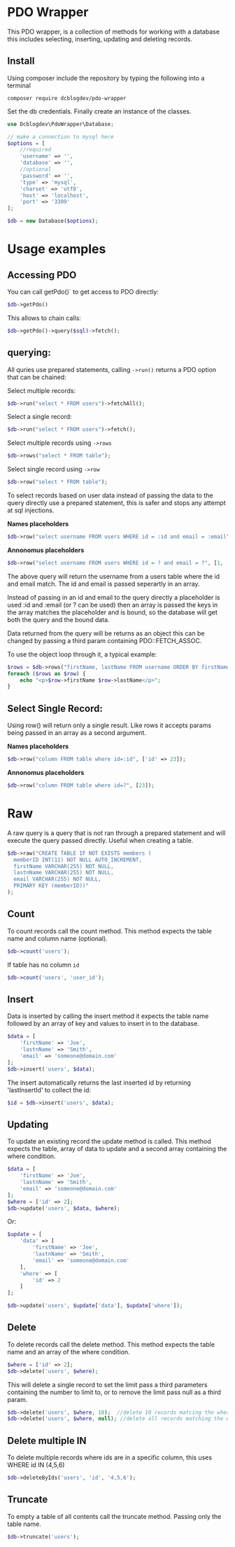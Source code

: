 # PDO Wrapper

This PDO wrapper, is a collection of methods for working with a database this includes selecting, inserting, updating and deleting records.

## Install

Using composer include the repository by typing the following into a terminal

```
composer require dcblogdev/pdo-wrapper
```

Set the db credentials. Finally create an instance of the classes.

```php
use Dcblogdev\PdoWrapper\Database;

// make a connection to mysql here
$options = [
    //required
    'username' => '',
    'database' => '',
    //optional
    'password' => '',
    'type' => 'mysql',
    'charset' => 'utf8',
    'host' => 'localhost',
    'port' => '3309'
];

$db = new Database($options);
```

# Usage examples

## Accessing PDO

You can call getPdo()` to get access to PDO directly:

```php
$db->getPdo()
```

This allows to chain calls:

```php
$db->getPdo()->query($sql)->fetch();
```


## querying:

All quries use prepared statements, calling `->run()` returns a PDO option that can be chained:

Select multiple records:

```php
$db->run("select * FROM users")->fetchAll();
```

Select a single record:

```php
$db->run("select * FROM users")->fetch();
```

Select multiple records using `->rows`

```php
$db->rows("select * FROM table");
```

Select single record using `->row`

```php
$db->row("select * FROM table");
```

To select records based on user data instead of passing the data to the query directly use a prepared statement, this is safer and stops any attempt at sql injections.

**Names placeholders**

```php
$db->row("select username FROM users WHERE id = :id and email = :email", ['id' => 1, ':email' => 'someone@domain.com']);
```

**Annonomus placeholders**

```php
$db->row("select username FROM users WHERE id = ? and email = ?", [1, 'someone@domain.com']);
```

The above query will return the username from a users table where the id and email match. The id and email is passed seperartly in an array.

Instead of passing in an id and email to the query directly a placeholder is used :id and :email (or ? can be used) then an array is passed the keys in the array matches the placeholder and is bound, so the database will get both the query and the bound data.

Data returned from the query will be returns as an object this can be changed by passing a third param containing PDO::FETCH_ASSOC.

To use the object loop through it, a typical example:

```php
$rows = $db->rows("firstName, lastName FROM username ORDER BY firstName, lastName");
foreach ($rows as $row) {
    echo "<p>$row->firstName $row->lastName</p>";
}
```

## Select Single Record:

Using row() will return only a single result. Like rows it accepts params being passed in an array as a second argument.

**Names placeholders**

```php
$db->row("column FROM table where id=:id", ['id' => 23]);
```

**Annonomus placeholders**

```php
$db->row("column FROM table where id=?", [23]);
```

# Raw

A raw query is a query that is not ran through a prepared statement and will execute the query passed directly. Useful when creating a table.

```php
$db->raw("CREATE TABLE IF NOT EXISTS members (
  memberID INT(11) NOT NULL AUTO_INCREMENT,
  firstName VARCHAR(255) NOT NULL,
  lastnName VARCHAR(255) NOT NULL,
  email VARCHAR(255) NOT NULL,
  PRIMARY KEY (memberID))"
);
```

## Count

To count records call the count method. This method expects the table name and column name (optional).

```php
$db->count('users');
```

If table has no column `id`

```php
$db->count('users', 'user_id');
```

## Insert

Data is inserted by calling the insert method it expects the table name followed by an array of key and values to insert in to the database.

```php
$data = [
    'firstName' => 'Joe',
    'lastnName' => 'Smith',
    'email' => 'someone@domain.com'
];
$db->insert('users', $data);
```

The insert automatically returns the last inserted id by returning 'lastInsertId' to collect the id:

```php
$id = $db->insert('users', $data);
```

## Updating

To update an existing record the update method is called. This method expects the table, array of data to update and a second array containing the where condition.

```php
$data = [
    'firstName' => 'Joe',
    'lastnName' => 'Smith',
    'email' => 'someone@domain.com'
];
$where = ['id' => 2];
$db->update('users', $data, $where);
```
Or:

```php
$update = [ 
	'data' => [
	    'firstName' => 'Joe',
	    'lastnName' => 'Smith',
	    'email' => 'someone@domain.com'
	],
	'where' => [
        'id' => 2
    ]
];

$db->update('users', $update['data'], $update['where']);

```

## Delete

To delete records call the delete method. This method expects the table name and an array of the where condition.

```php
$where = ['id' => 2];
$db->delete('users', $where);
```

This will delete a single record to set the limit pass a third parameters containing the number to limit to, or to remove the limit pass null as a third param.

```php
$db->delete('users', $where, 10);  //delete 10 records matcing the where
$db->delete('users', $where, null); //delete all records matching the where
```

## Delete multiple IN

To delete multiple records where ids are in a specific column, this uses WHERE id IN (4,5,6)

```php
$db->deleteByIds('users', 'id', '4,5,6');
```

## Truncate

To empty a table of all contents call the truncate method. Passing only the table name.

```php
$db->truncate('users');
```
